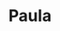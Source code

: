 ---
title: Paula
date: 
draft: false

# descripcion
description : Conjunto de aros y dije de perla con cubic

materials: Plata 925

color: Plateado y perla

dimensions: 1cm x 2cm (dije) - 1cm x 2,5cm (aros)

code: 06-18-0375

type: "Conjuntos"

categories: []

price: $5.080,00

price_eftvo: $4.320,00

# Images
# first image will be shown in the product page
images:
  # - image: "images/path_to_image"
  # La ubicacion de las imagenes es imagenes/Conjuntos/Conjuntos.Aros y Dije/06-18-0375-paula
  - image: "./images/conjuntos/aros_y_dije/06-18-0375-perlas-colgantes-con-doble-cubic_a.JPG"
  - image: "./images/conjuntos/aros_y_dije/06-18-0375-perlas-colgantes-con-doble-cubic_b.JPG"
---